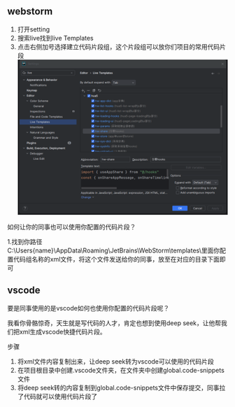 ## webstorm

1. 打开setting
2. 搜索live找到live Templates
3. 点击右侧加号选择建立代码片段组，这个片段组可以放你们项目的常用代码片段
   ![webstorm.png](..%2Fpublic%2Fimg%2Fwebstorm.png)

如何让你的同事也可以使用你配置的代码片段？

1.找到你路径C:\Users\{name}\AppData\Roaming\JetBrains\WebStorm\templates\里面你配置代码组名称的xml文件，将这个文件发送给你的同事，放至在对应的目录下面即可

## vscode

要是同事使用的是vscode如何也使用你配置的代码片段呢？

我看你骨骼惊奇，天生就是写代码的人才，肯定也想到使用deep seek，让他帮我们把xml生成vscode快捷代码片段。

步骤

1. 将xml文件内容复制出来，让deep seek转为vscode可以使用的代码片段
2. 在项目根目录中创建.vscode文件夹，在文件夹中创建global.code-snippets文件
3. 将deep seek转的内容复制到global.code-snippets文件中保存提交，同事拉了代码就可以使用代码片段了

